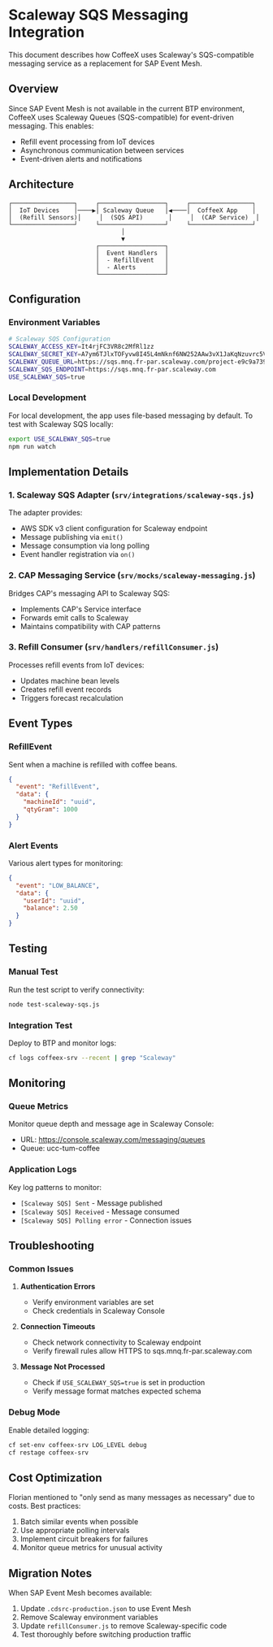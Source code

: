 # Scaleway SQS Messaging Integration

This document describes how CoffeeX uses Scaleway's SQS-compatible messaging service as a replacement for SAP Event Mesh.

## Overview

Since SAP Event Mesh is not available in the current BTP environment, CoffeeX uses Scaleway Queues (SQS-compatible) for event-driven messaging. This enables:

- Refill event processing from IoT devices
- Asynchronous communication between services
- Event-driven alerts and notifications

## Architecture

```
┌─────────────────┐     ┌──────────────────┐     ┌─────────────────┐
│  IoT Devices    │────▶│ Scaleway Queue   │◀────│  CoffeeX App    │
│  (Refill Sensors)│     │  (SQS API)       │     │  (CAP Service)  │
└─────────────────┘     └──────────────────┘     └─────────────────┘
                               │
                               ▼
                        ┌──────────────────┐
                        │  Event Handlers  │
                        │  - RefillEvent   │
                        │  - Alerts        │
                        └──────────────────┘
```

## Configuration

### Environment Variables

```bash
# Scaleway SQS Configuration
SCALEWAY_ACCESS_KEY=It4rjFC3VR8c2MfRl1zz
SCALEWAY_SECRET_KEY=A7ym6TJlxTOFyvw8I45L4mNknf6NW252AAw3vX1JaKqNzuvrc5VBowWffLjaPLtb
SCALEWAY_QUEUE_URL=https://sqs.mnq.fr-par.scaleway.com/project-e9c9a739-08cc-40e1-849b-91d54e62c795/ucc-tum-coffee
SCALEWAY_SQS_ENDPOINT=https://sqs.mnq.fr-par.scaleway.com
USE_SCALEWAY_SQS=true
```

### Local Development

For local development, the app uses file-based messaging by default. To test with Scaleway SQS locally:

```bash
export USE_SCALEWAY_SQS=true
npm run watch
```

## Implementation Details

### 1. Scaleway SQS Adapter (`srv/integrations/scaleway-sqs.js`)

The adapter provides:
- AWS SDK v3 client configuration for Scaleway endpoint
- Message publishing via `emit()`
- Message consumption via long polling
- Event handler registration via `on()`

### 2. CAP Messaging Service (`srv/mocks/scaleway-messaging.js`)

Bridges CAP's messaging API to Scaleway SQS:
- Implements CAP's Service interface
- Forwards emit calls to Scaleway
- Maintains compatibility with CAP patterns

### 3. Refill Consumer (`srv/handlers/refillConsumer.js`)

Processes refill events from IoT devices:
- Updates machine bean levels
- Creates refill event records
- Triggers forecast recalculation

## Event Types

### RefillEvent

Sent when a machine is refilled with coffee beans.

```json
{
  "event": "RefillEvent",
  "data": {
    "machineId": "uuid",
    "qtyGram": 1000
  }
}
```

### Alert Events

Various alert types for monitoring:

```json
{
  "event": "LOW_BALANCE",
  "data": {
    "userId": "uuid",
    "balance": 2.50
  }
}
```

## Testing

### Manual Test

Run the test script to verify connectivity:

```bash
node test-scaleway-sqs.js
```

### Integration Test

Deploy to BTP and monitor logs:

```bash
cf logs coffeex-srv --recent | grep "Scaleway"
```

## Monitoring

### Queue Metrics

Monitor queue depth and message age in Scaleway Console:
- URL: https://console.scaleway.com/messaging/queues
- Queue: ucc-tum-coffee

### Application Logs

Key log patterns to monitor:
- `[Scaleway SQS] Sent` - Message published
- `[Scaleway SQS] Received` - Message consumed
- `[Scaleway SQS] Polling error` - Connection issues

## Troubleshooting

### Common Issues

1. **Authentication Errors**
   - Verify environment variables are set
   - Check credentials in Scaleway Console

2. **Connection Timeouts**
   - Check network connectivity to Scaleway endpoint
   - Verify firewall rules allow HTTPS to sqs.mnq.fr-par.scaleway.com

3. **Message Not Processed**
   - Check if `USE_SCALEWAY_SQS=true` is set in production
   - Verify message format matches expected schema

### Debug Mode

Enable detailed logging:

```bash
cf set-env coffeex-srv LOG_LEVEL debug
cf restage coffeex-srv
```

## Cost Optimization

Florian mentioned to "only send as many messages as necessary" due to costs. Best practices:

1. Batch similar events when possible
2. Use appropriate polling intervals
3. Implement circuit breakers for failures
4. Monitor queue metrics for unusual activity

## Migration Notes

When SAP Event Mesh becomes available:

1. Update `.cdsrc-production.json` to use Event Mesh
2. Remove Scaleway environment variables
3. Update `refillConsumer.js` to remove Scaleway-specific code
4. Test thoroughly before switching production traffic 